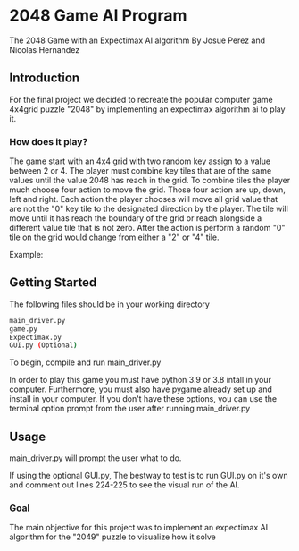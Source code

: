 # 2048 Game AI Program
The 2048 Game with an Expectimax AI algorithm
By Josue Perez and Nicolas Hernandez

## Introduction

For the final project we decided to recreate the popular computer game 4x4grid puzzle "2048" by implementing an expectimax algorithm ai to play it. 

### How does it play?

The game start with an 4x4 grid with two random key assign to a value between 2 or 4. The player must combine key tiles that are of the same values until the value 2048 has reach in the grid. To combine tiles the player much choose four action to move the grid. Those four action are up, down, left and right. Each action the player chooses will move all grid value that are not the "0" key tile to the designated direction by the player. The tile will move until it has reach the boundary of the grid or reach alongside a different value tile that is not zero. After the action is perform a random "0" tile on the grid would change from either a "2" or "4" tile.

Example:

## Getting Started

The following files should be in your working directory

```bash
main_driver.py
game.py
Expectimax.py
GUI.py (Optional)
```

To begin, compile and run main_driver.py 

In order to play this game you must have python 3.9 or 3.8 intall in your computer. Furthermore, you must also have pygame already set up and install in your computer. If you don't have these options, you can use the terminal option prompt from the user after running main_driver.py


## Usage

main_driver.py will prompt the user what to do.

If using the optional GUI.py, The bestway to test is to run GUI.py on it's own and comment out lines 224-225 to see the visual run of the AI.


### Goal
The main objective for this project was to implement an expectimax AI algorithm for the "2049"
puzzle to visualize how it solve 





